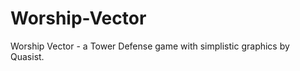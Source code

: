 Worship-Vector
==============

Worship Vector - a Tower Defense game with simplistic graphics by Quasist.
